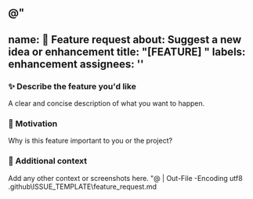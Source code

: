 @"
---
name: 🌟 Feature request
about: Suggest a new idea or enhancement
title: "[FEATURE] "
labels: enhancement
assignees: ''
---

### ✨ Describe the feature you'd like
A clear and concise description of what you want to happen.

### 🤔 Motivation
Why is this feature important to you or the project?

### 📎 Additional context
Add any other context or screenshots here.
"@ | Out-File -Encoding utf8 .github\ISSUE_TEMPLATE\feature_request.md
